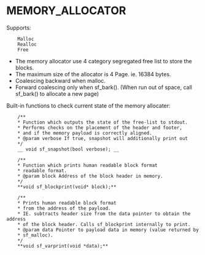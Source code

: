 # MEMORY_ALLOCATOR

Supports:

        Malloc
        Realloc
        Free
        
- The memory allocator use 4 category segregated free list to store the blocks.<br />
- The maximum size of the allocator is 4 Page. ie. 16384 bytes.<br />
- Coalescing backward when malloc.<br />
- Forward coalescing only when sf_bark(). (When run out of space, call sf_bark() to allocate a new page)

Built-in functions to check current state of the memory allocater:

        /**
        * Function which outputs the state of the free-list to stdout.
        * Performs checks on the placement of the header and footer,
        * and if the memory payload is correctly aligned.
        * @param verbose If true, snapshot will additionally print out
        */
        __ void sf_snapshot(bool verbose); __
        
        /**
        * Function which prints human readable block format
        * readable format.
        * @param block Address of the block header in memory.
        */
        **void sf_blockprint(void* block);**
        
        /**
        * Prints human readable block format
        * from the address of the payload.
        * IE. subtracts header size from the data pointer to obtain the address
        * of the block header. Calls sf_blockprint internally to print.
        * @param data Pointer to payload data in memory (value returned by
        * sf_malloc).
        */
        **void sf_varprint(void *data);**
